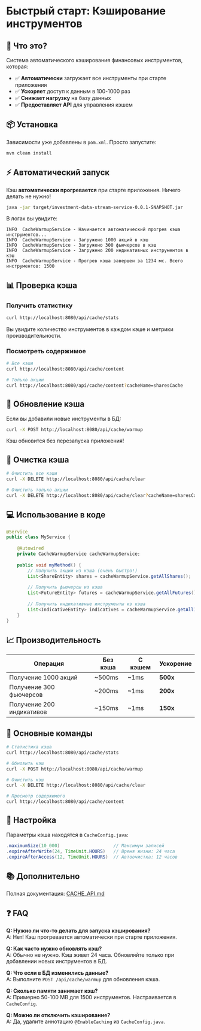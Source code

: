 # Быстрый старт: Кэширование инструментов

## 🚀 Что это?

Система автоматического кэширования финансовых инструментов, которая:
- ✅ **Автоматически** загружает все инструменты при старте приложения
- ✅ **Ускоряет** доступ к данным в 100-1000 раз
- ✅ **Снижает нагрузку** на базу данных
- ✅ **Предоставляет API** для управления кэшем

## 📦 Установка

Зависимости уже добавлены в `pom.xml`. Просто запустите:

```bash
mvn clean install
```

## ⚡ Автоматический запуск

Кэш **автоматически прогревается** при старте приложения. Ничего делать не нужно!

```bash
java -jar target/investment-data-stream-service-0.0.1-SNAPSHOT.jar
```

В логах вы увидите:
```
INFO  CacheWarmupService - Начинается автоматический прогрев кэша инструментов...
INFO  CacheWarmupService - Загружено 1000 акций в кэш
INFO  CacheWarmupService - Загружено 300 фьючерсов в кэш
INFO  CacheWarmupService - Загружено 200 индикативных инструментов в кэш
INFO  CacheWarmupService - Прогрев кэша завершен за 1234 мс. Всего инструментов: 1500
```

## 📊 Проверка кэша

### Получить статистику

```bash
curl http://localhost:8080/api/cache/stats
```

Вы увидите количество инструментов в каждом кэше и метрики производительности.

### Посмотреть содержимое

```bash
# Все кэши
curl http://localhost:8080/api/cache/content

# Только акции
curl http://localhost:8080/api/cache/content?cacheName=sharesCache
```

## 🔄 Обновление кэша

Если вы добавили новые инструменты в БД:

```bash
curl -X POST http://localhost:8080/api/cache/warmup
```

Кэш обновится без перезапуска приложения!

## 🧹 Очистка кэша

```bash
# Очистить все кэши
curl -X DELETE http://localhost:8080/api/cache/clear

# Очистить только акции
curl -X DELETE http://localhost:8080/api/cache/clear?cacheName=sharesCache
```

## 💻 Использование в коде

```java
@Service
public class MyService {
    
    @Autowired
    private CacheWarmupService cacheWarmupService;
    
    public void myMethod() {
        // Получить акции из кэша (очень быстро!)
        List<ShareEntity> shares = cacheWarmupService.getAllShares();
        
        // Получить фьючерсы из кэша
        List<FutureEntity> futures = cacheWarmupService.getAllFutures();
        
        // Получить индикативные инструменты из кэша
        List<IndicativeEntity> indicatives = cacheWarmupService.getAllIndicatives();
    }
}
```

## 📈 Производительность

| Операция | Без кэша | С кэшем | Ускорение |
|----------|----------|---------|-----------|
| Получение 1000 акций | ~500ms | ~1ms | **500x** |
| Получение 300 фьючерсов | ~200ms | ~1ms | **200x** |
| Получение 200 индикативов | ~150ms | ~1ms | **150x** |

## 🎯 Основные команды

```bash
# Статистика кэша
curl http://localhost:8080/api/cache/stats

# Обновить кэш
curl -X POST http://localhost:8080/api/cache/warmup

# Очистить кэш
curl -X DELETE http://localhost:8080/api/cache/clear

# Просмотр содержимого
curl http://localhost:8080/api/cache/content
```

## 🔧 Настройка

Параметры кэша находятся в `CacheConfig.java`:

```java
.maximumSize(10_000)                    // Максимум записей
.expireAfterWrite(24, TimeUnit.HOURS)   // Время жизни: 24 часа
.expireAfterAccess(12, TimeUnit.HOURS)  // Автоочистка: 12 часов
```

## 📚 Дополнительно

Полная документация: [CACHE_API.md](CACHE_API.md)

## ❓ FAQ

**Q: Нужно ли что-то делать для запуска кэширования?**  
A: Нет! Кэш прогревается автоматически при старте приложения.

**Q: Как часто нужно обновлять кэш?**  
A: Обычно не нужно. Кэш живет 24 часа. Обновляйте только при добавлении новых инструментов в БД.

**Q: Что если в БД изменились данные?**  
A: Выполните `POST /api/cache/warmup` для обновления кэша.

**Q: Сколько памяти занимает кэш?**  
A: Примерно 50-100 MB для 1500 инструментов. Настраивается в `CacheConfig`.

**Q: Можно ли отключить кэширование?**  
A: Да, удалите аннотацию `@EnableCaching` из `CacheConfig.java`.

